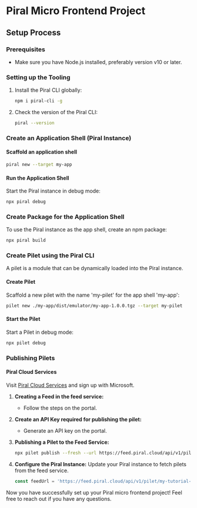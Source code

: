 # Piral Micro Frontend Project

## Setup Process

### Prerequisites
- Make sure you have Node.js installed, preferably version v10 or later.

### Setting up the Tooling
1. Install the Piral CLI globally:
   ```bash
   npm i piral-cli -g
   ```

2. Check the version of the Piral CLI:
   ```bash
   piral --version
   ```

### Create an Application Shell (Piral Instance)
#### Scaffold an application shell
```bash
piral new --target my-app
```

#### Run the Application Shell
Start the Piral instance in debug mode:
```bash
npx piral debug
```

### Create Package for the Application Shell
To use the Piral instance as the app shell, create an npm package:
```bash
npx piral build
```

### Create Pilet using the Piral CLI
A pilet is a module that can be dynamically loaded into the Piral instance.

#### Create Pilet
Scaffold a new pilet with the name 'my-pilet' for the app shell 'my-app':
```bash
pilet new ./my-app/dist/emulator/my-app-1.0.0.tgz --target my-pilet
```

#### Start the Pilet
Start a Pilet in debug mode:
```bash
npx pilet debug
```

### Publishing Pilets

#### Piral Cloud Services
Visit [Piral Cloud Services](https://portal.piral.cloud/) and sign up with Microsoft.

1. **Creating a Feed in the feed service:**
   - Follow the steps on the portal.

2. **Create an API Key required for publishing the pilet:**
   - Generate an API key on the portal.

3. **Publishing a Pilet to the Feed Service:**
   ```bash
   npx pilet publish --fresh --url https://feed.piral.cloud/api/v1/pilet/my-tutorial-feed --api-key <your-api-key>
   ```

4. **Configure the Piral Instance:**
   Update your Piral instance to fetch pilets from the feed service.
   ```javascript
   const feedUrl = 'https://feed.piral.cloud/api/v1/pilet/my-tutorial-feed';
   ```

Now you have successfully set up your Piral micro frontend project! Feel free to reach out if you have any questions.